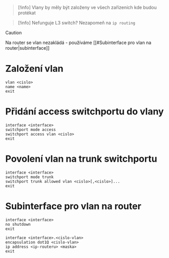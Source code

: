  > [!info]
> Vlany by měly být založeny ve všech zařízeních kde budou protékat

> [!info]
> Nefunguje L3 switch? Nezapomeň na `ip routing`

> [!caution]
> Na router se vlan nezakládá - používáme [[#Subinterface pro vlan na router|subinterface]]
# Založení vlan
```
vlan <cislo>
name <name>
exit
```
# Přidání access switchportu do vlany
```
interface <interface>
switchport mode access
switchport access vlan <cislo>
exit
```
# Povolení vlan na trunk switchportu
```
interface <interface>
switchport mode trunk
switchport trunk allowed vlan <cislo>[,<cislo>]...
exit
```
# Subinterface pro vlan na router
```
interface <interface>
no shutdown
exit

interface <interface>.<cislo-vlan>
encapsulation dot1Q <cislo-vlan>
ip address <ip-routeru> <maska>
exit